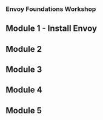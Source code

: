 ### Envoy Foundations Workshop 
## Module 1 - Install Envoy
## Module 2
## Module 3
## Module 4
## Module 5
